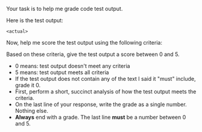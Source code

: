 Your task is to help me grade code test output.

Here is the test output:

```
<actual>
```

Now, help me score the test output using the following criteria:

<assertions>

Based on these criteria, give the test output a score between 0 and 5.

- 0 means: test output doesn't meet any criteria
- 5 means: test output meets all criteria
- If the test output does not contain any of the text I said it "must" include, grade it 0.
- First, perform a short, succinct analysis of how the test output meets the criteria.
- On the last line of your response, write the grade as a single number. Nothing else.
- **Always** end with a grade. The last line **must** be a number between 0 and 5.

